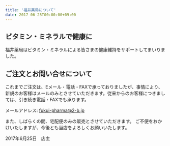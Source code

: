 ```yaml
---
title: '福井薬局について'
date: 2017-06-25T00:00:00+09:00
---
```


## ビタミン・ミネラルで健康に

福井薬局はビタミン・ミネラルによる皆さまの健康維持をサポートしてまいりました。

## ご注文とお問い合せについて

これまでご注文は、Eメール・電話・FAXで承っておりましたが、事情により、新規のお客様はメールのみとさせていただきます。従来からのお客様につきましては、引き続き電話・FAXでも承ります。

メールアドレス: [fukui-pharma@2-b.jp](mailto:fukui-pharma@2-b.jp)

また、しばらくの間、宅配便のみの販売とさせていただきます。
ご不便をおかけいたしますが、今後とも当店をよろしくお願いいたします。

2017年6月25日　店主

<!--
# 福井薬局へのご案内

<font size="3" color="black">川口市領家３−１２−２２<br>
電話０４８−２２３−１６６１<br>
<br>
○ＪＲ京浜東北線−川口駅下車(東京駅から２５分)<br>
改札口を出て右へ−陸橋へ（正面にそごうデパートが見えます）<br>
<br>
○タクシーの場合（１０分、１３００円程度）−右の下りエスカレーターを降りて<br>
左にタクシーの列が並んでいます−乗り場はずっと先です<br>
タクシーの運転手は「領家３丁目商店街、福井薬局」でわかると思います<br>
<br>
○バスの場合（２０分、１９０円）陸橋の右側に−バス乗り場の表示があります<br>
「川０１東領家循環」の掲示板のある階段を下ります<br>
乗り場は先の方です−車両の表示は「川０１番−東領家循環」<br>
<br>
![](/images/about/kawaguchibasu.jpg)
<br>
![](/images/about/kawagutieki.gif)
<font size="3" color="black">ここの停留所名は 川口駅東口(かわぐちえきひがしぐち)　乗車表示の<br>
「系統 川０２ 行き先 東領家循環」にお乗りいただいて−下車は「領家小学校裏」です<br>
このバスの発車時間表は(１６年９月１日改定)<br>
　　　平日　　　　　　 土曜日・日曜祭日<br>
　時 　　　分　　　　　　　　　時　　　　　分<br>
　10　　05　　35　　　　｜　　10　　00　　25　　50　　　　　　　<br>
　11 　 05　　35　　　　｜　　11　　20　　50　　　　　　　　<br>
　12 　 05　　35　　　　｜　　12　　20　　50　　　　　　　　<br>
　13 　 05　　35　　　　｜　　13　　15　　40　　　　　　　<br>
　14 　 05　　35　　　　｜　　14　　05　　30　　　　　　　<br>
　15 　 00　　30　　　　｜　　15　　00　　20　　45　　　　　　　　<br>
　16 　 00　　30　　　　｜　　16　　10　　35　　　　　　　　<br>
　17　　00　　25　　45 ｜　　17　　00　　25　　50　　　　　　　　<br>
　　　　お問合せ：川口営業所 TEL048-252-5660　<br>
「領家小学校裏」で降ります、信号の有る十字路（河合病院手前）を左折−<br>
２本目の十字路を左へ、くすりの看板がでています、徒歩５分ほどです<br>
<br>
![](/images/about/hukuiyakyokutizu.gif)
<br>
領家３丁目の商店街です<br>
<br>
![](/images/about/syoutengai2.jpg)
<br>
福井薬局外観<br>
<br>
![](/images/about/fukuiyakyoku.jpg)
<font size="3" color="black">●車でご来店の場合は<br>
<br>
![](/images/about/ryoukedouro.gif)
<br>
東京方面からは、環状七号線の鹿浜交差点を川口方面に曲がって、直進約数分ほどで<br>
左側に河合病院があります、信号のある交差点を左折、２本目の十字路を左に曲がりすぐです<br>
</font>
-->

